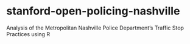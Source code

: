 # stanford-open-policing-nashville
Analysis of the Metropolitan Nashville Police Department’s Traffic Stop Practices using R
